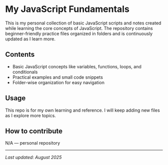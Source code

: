# My JavaScript Fundamentals

This is my personal collection of basic JavaScript scripts and notes created while learning the core concepts of JavaScript. The repository contains beginner-friendly practice files organized in folders and is continuously updated as I learn more.

## Contents
- Basic JavaScript concepts like variables, functions, loops, and conditionals
- Practical examples and small code snippets
- Folder-wise organization for easy navigation

## Usage
This repo is for my own learning and reference. I will keep adding new files as I explore more topics.

## How to contribute
N/A — personal repository

---

*Last updated: August 2025*
